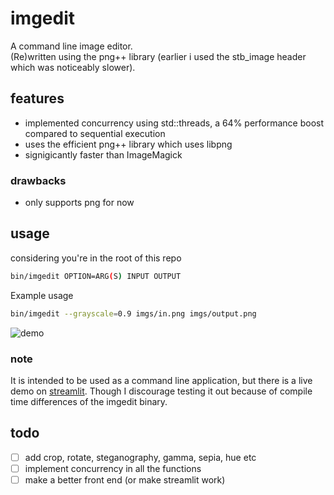 # imgedit
A command line image editor.  
(Re)written using the png++ library (earlier i used the stb_image header which was noticeably slower).  

## features
- implemented concurrency using std::threads, a 64% performance boost compared to sequential execution  
- uses the efficient png++ library which uses libpng  
- signigicantly faster than ImageMagick  

### drawbacks
- only supports png for now  

## usage
considering you're in the root of this repo
```bash
bin/imgedit OPTION=ARG(S) INPUT OUTPUT
```
Example usage
```bash
bin/imgedit --grayscale=0.9 imgs/in.png imgs/output.png
```

![demo](imgs/demo.gif)  

### note
It is intended to be used as a command line application, but there is a live demo on [streamlit](https://imgedit-savar.streamlit.app). Though I discourage testing it out because of compile time differences of the imgedit binary.  

## todo
- [ ] add crop, rotate, steganography, gamma, sepia, hue etc
- [ ] implement concurrency in all the functions
- [ ] make a better front end (or make streamlit work)

